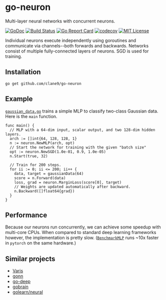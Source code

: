 # go-neuron

Multi-layer neural networks with concurrent neurons.

[![GoDoc](https://godoc.org/github.com/clane9/go-neuron?status.svg)](https://godoc.org/github.com/clane9/go-neuron)
[![Build Status](https://travis-ci.com/clane9/go-neuron.svg?branch=main)](https://travis-ci.com/clane9/go-neuron?branch=main)
[![Go Report Card](https://goreportcard.com/badge/github.com/clane9/go-neuron)](https://goreportcard.com/report/github.com/clane9/go-neuron)
[![codecov](https://codecov.io/gh/clane9/go-neuron/branch/main/graph/badge.svg)](https://codecov.io/gh/clane9/go-neuron)
[![MIT License](https://img.shields.io/badge/license-MIT-blue.svg)](LICENSE)

Individual neurons execute independently using goroutines and communicate via
channels--both forwards and backwards. Networks consist of multiple
fully-connected layers of neurons. SGD is used for training.

## Installation

```
go get github.com/clane9/go-neuron
```

## Example

[`gaussian_data.go`](examples/gaussian_data.go) trains a simple MLP to
classify two-class Gaussian data. Here is the `main` function.

```golang
func main() {
  // MLP with a 64-dim input, scalar output, and two 128-dim hidden layers.
  arch := []int{64, 128, 128, 1}
  n := neuron.NewMLP(arch, opt)
  // Start the network for training with the given "batch size"
  opt := neuron.NewSGD(1.0e-01, 0.9, 1.0e-05)
  n.Start(true, 32)

  // Train for 200 steps.
  for ii := 0; ii <= 200; ii++ {
    data, target = gaussianData(64)
    score = n.Forward(data)
    loss, grad = neuron.MarginLoss(score[0], target)
    // Weights are updated automatically after backward.
    n.Backward([]float64{grad})
  }
}
```

## Performance

Because our neurons run concurrently, we can achieve some speedup with
multi-core CPUs. When compared to standard deep learning frameworks however, the
implementation is pretty slow. ([`BenchmarkMLP`](net_test.go) runs ~10x faster
in `pytorch` on the same hardware.)

## Similar projects

- [Varis](https://github.com/Xamber/Varis)
- [gonn](https://github.com/fxsjy/gonn)
- [go-deep](https://github.com/patrikeh/go-deep)
- [gobrain](https://github.com/goml/gobrain)
- [golearn/neural](https://github.com/golang-basic/golearn/tree/master/neural)